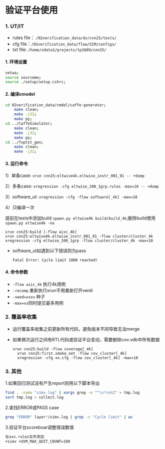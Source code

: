 # 验证平台使用

### 1. UT/IT

* rules file： `/02verification_data/dv/cnn25/tests/`
* cfg file：`/02verification_data/flow/SIM/configs/`
* txt file: `/home/xdata1/projects/tp1609/cnn25/`

#### 1. 环境设置

```bash
setwa;
source sourceme;
source ./setup/setup.cshrc;
```

#### 2. 编译cmodel

```bash
cd 02verification_data/cmdel/caffe-generator;
    make clean;
    make -j32;
    make py;
cd ../CaffeSimulator;
    make clean;
    make -j32;
    make py;
cd ../fxptxt_gen;
    make clean;
    make -j32;
```

#### 3. 运行命令

1）单条case: `xrun cnn25:eltwise4k.eltwise_instr_001_01 -- +dump` 

2）多条case: `xregression -cfg eltwise_200_1grp.rules -max=10 -- +dump` 

3）software\_ut: `xregression -cfg -flow software[_4k] -max=10` 

4）只编译一次

提前在tests中添加build `spawn.py eltwise4k build/build_4k`;删除build使用`spawn.py eltwise4k -no`

```text
xrun cnn25:build [-flow aisc_4k]
xrun cnn25:eltwise4k.eltwise_instr_001_01 -flow cluster/cluster_4k
xregression -cfg eltwise_200_1grp -flow cluster/cluster_4k -max=10
```

* software\_ut如遇到以下错误则为pass

  `Fatal Error: Cycle limit 1000 reached!`

#### 4. 命令参数

* `-flow asic_4k` 执行4k用例
* `-recomp` 重新执行xrun不用重新打开verdi
* `-seed=xxxx` 种子
* `-max=xx`同时提交最多用例

### 2. 覆盖率收集

* 运行覆盖率收集之前更新所有代码，避免版本不同导致无法merge
* 如果俩次运行之间有RTL代码或验证平台变动，需要删除cov.vdb中所有数据

  ```text
  xrun cnn25:build -flow coverage[_4k]
    xrun cnn25:first.smoke_net -flow cov_cluster[_4k]
    xregression -cfg xx.cfg -flow cov_cluster[_4k] -max=10
  ```

### 3. 其他

1.如果回归测试没有产生report则用以下脚本导出

```bash
find . -name "simv.log" | xargs grep -e "^\s*cnn2" > tmp.log
sort tmp.log > collect.log
```

2.查找ERROR或PASS case

```bash
grep "ERROR" layer*/simv.log | grep -v "Cycle limit" | wc
```

 3.验证平台scoreboar调整错误数值

```bash
在xxx.rules文件添加
+simv +UVM_MAX_QUIT_COUNT=100
```



